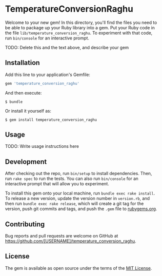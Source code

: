# TemperatureConversionRaghu

Welcome to your new gem! In this directory, you'll find the files you need to be able to package up your Ruby library into a gem. Put your Ruby code in the file `lib/temperature_conversion_raghu`. To experiment with that code, run `bin/console` for an interactive prompt.

TODO: Delete this and the text above, and describe your gem

## Installation

Add this line to your application's Gemfile:

```ruby
gem 'temperature_conversion_raghu'
```

And then execute:

    $ bundle

Or install it yourself as:

    $ gem install temperature_conversion_raghu

## Usage

TODO: Write usage instructions here

## Development

After checking out the repo, run `bin/setup` to install dependencies. Then, run `rake spec` to run the tests. You can also run `bin/console` for an interactive prompt that will allow you to experiment.

To install this gem onto your local machine, run `bundle exec rake install`. To release a new version, update the version number in `version.rb`, and then run `bundle exec rake release`, which will create a git tag for the version, push git commits and tags, and push the `.gem` file to [rubygems.org](https://rubygems.org).

## Contributing

Bug reports and pull requests are welcome on GitHub at https://github.com/[USERNAME]/temperature_conversion_raghu.


## License

The gem is available as open source under the terms of the [MIT License](http://opensource.org/licenses/MIT).

